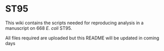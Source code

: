 # ST95

This wiki contains the scripts needed for reproducing analysis in a manuscript on 668 *E. coli* ST95.

All files required are uploaded but this README will be updated in coming days
